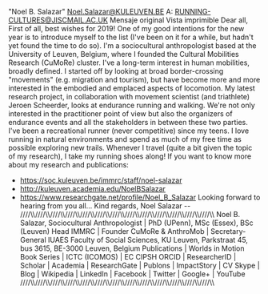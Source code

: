 "Noel B. Salazar" <Noel.Salazar@KULEUVEN.BE>
A: 
RUNNING-CULTURES@JISCMAIL.AC.UK
Mensaje original Vista imprimible
Dear all,
First of all, best wishes for 2019!
One of my good intentions for the new year is to introduce myself to the list (I've been on it for a while, but hadn't yet found the time to do so).
I'm a sociocultural anthropologist based at the University of Leuven, Belgium, where I founded the Cultural Mobilities Research (CuMoRe) cluster. I've a long-term interest in human mobilities, broadly defined. I started off by looking at broad border-crossing "movements" (e.g. migration and tourism), but have become more and more interested in the embodied and emplaced aspects of locomotion. 
My latest research project, in collaboration with movement scientist (and triathlete) Jeroen Scheerder, looks at endurance running and walking. We're not only interested in the practitioner point of view but also the organizers of endurance events and all the stakeholders in between these two parties.
I've been a recreational runner (never competitive) since my teens. I love running in natural environments and spend as much of my free time as possible exploring new trails. Whenever I travel (quite a bit given the topic of my research), I take my running shoes along!
If you want to know more about my research and publications:
+ https://soc.kuleuven.be/immrc/staff/noel-salazar
+ http://kuleuven.academia.edu/NoelBSalazar
+ https://www.researchgate.net/profile/Noel_B_Salazar
Looking forward to hearing from you all...
Kind regards,
Noel Salazar
-- 
////\\\\////\\\\////\\\\////\\\\////\\\\////\\\\////\\\\////\\\\////\\\\////\\\\////\\\\////\\\\////\\\\
Noel B. Salazar, Sociocultural Anthropologist | PhD (UPenn), MSc (Essex), BSc (Leuven)
Head IMMRC | Founder CuMoRe & AnthroMob | Secretary-General IUAES
Faculty of Social Sciences, KU Leuven, Parkstraat 45, bus 3615, BE-3000 Leuven, Belgium
Publications | Worlds in Motion Book Series |  ICTC (ICOMOS) | EC CIPSH
ORCID | ResearcherID | Scholar | Academia | ResearchGate | Publons | ImpactStory | CV
Skype | Blog | Wikipedia | LinkedIn | Facebook | Twitter | Google+ | YouTube
////\\\\////\\\\////\\\\////\\\\////\\\\////\\\\////\\\\////\\\\////\\\\////\\\\////\\\\////\\\\////\\\\
